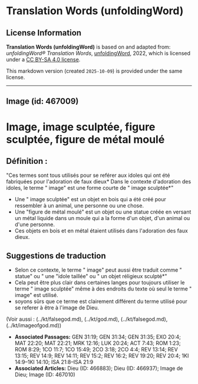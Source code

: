 # Translation Words (unfoldingWord)

## License Information

**Translation Words (unfoldingWord)** is based on and adapted from: _unfoldingWord® Translation Words_, [unfoldingWord](https://unfoldingword.org/utw), 2022, which is licensed under a [CC BY-SA 4.0 license](https://creativecommons.org/licenses/by-sa/4.0/legalcode.en).

This markdown version (created `2025-10-09`) is provided under the same license.



--------------------------------

## Image (id: 467009)

Image, image sculptée, figure sculptée, figure de métal moulé
=============================================================

Définition :
------------

"Ces termes sont tous utilisés pour se reférer aux idoles qui ont été fabriquées pour l'adoration de faux dieux\* Dans le contexte d'adoration des idoles, le terme " image" est une forme courte de " image sculptée\*"

* Une " image sculptée" est un objet en bois qui a été créé pour ressembler à un animal, une personne ou une chose.
* Une "figure de métal moulé" est un objet ou une statue créée en versant un métal liquide dans un moule qui a la forme d'un objet, d'un animal ou d'une personne.
* Ces objets en bois et en métal étaient utilisés dans l'adoration des faux dieux.

Suggestions de traduction
-------------------------

* Selon ce contexte, le terme " image" peut aussi être traduit comme " statue" ou " une "idole taillée" ou " un objet réligieux sculpté\*"
* Cela peut être plus clair dans certaines langes pour toujours utiliser le terme " image sculptée" même à des endroits du texte où seul le terme " image" est utilisé.
* soyons sûrs que ce terme est clairement différent du terme utilisé pour se referer à être à l'image de Dieu.

(Voir aussi : (../kt/falsegod.md), (../kt/god.md), (../kt/falsegod.md), (../kt/imageofgod.md))

* **Associated Passages:** GEN 31:19; GEN 31:34; GEN 31:35; EXO 20:4; MAT 22:20; MAT 22:21; MRK 12:16; LUK 20:24; ACT 7:43; ROM 1:23; ROM 8:29; 1CO 11:7; 1CO 15:49; 2CO 3:18; 2CO 4:4; REV 13:14; REV 13:15; REV 14:9; REV 14:11; REV 15:2; REV 16:2; REV 19:20; REV 20:4; 1KI 14:9–1KI 14:10; ISA 21:8–ISA 21:9
* **Associated Articles:** Dieu (ID: 466883); Dieu (ID: 466937); Image de Dieu; Image (ID: 467010)

